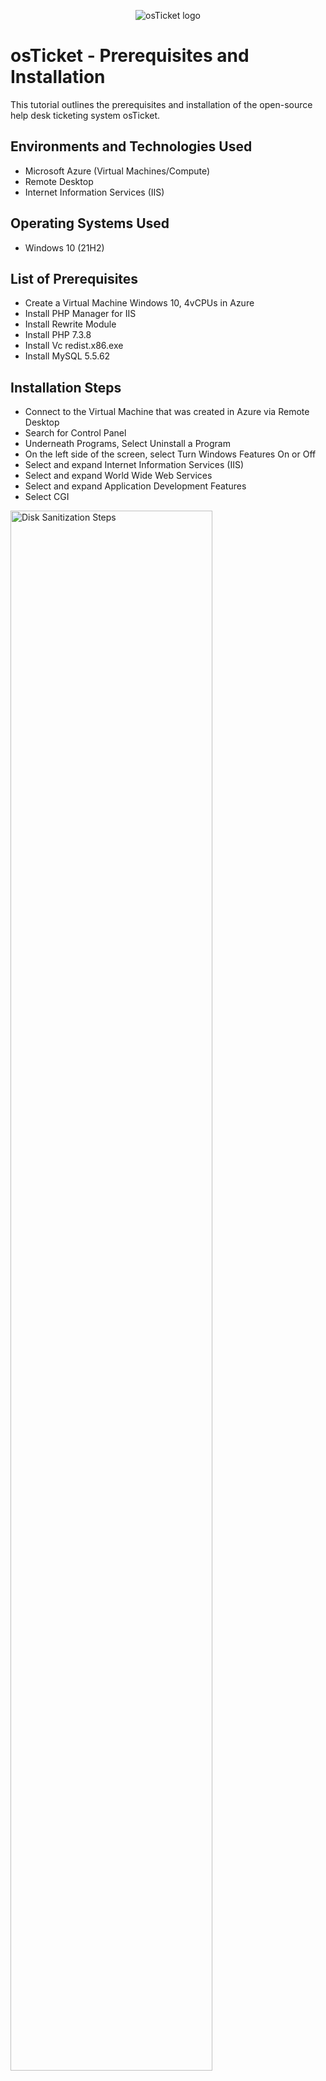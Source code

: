 <p align="center">
<img src="https://i.imgur.com/Clzj7Xs.png" alt="osTicket logo"/>
</p>

<h1>osTicket - Prerequisites and Installation</h1>
This tutorial outlines the prerequisites and installation of the open-source help desk ticketing system osTicket.<br />






<h2>Environments and Technologies Used</h2>

- Microsoft Azure (Virtual Machines/Compute)
- Remote Desktop
- Internet Information Services (IIS)

<h2>Operating Systems Used</h2>

- Windows 10 (21H2)

<h2>List of Prerequisites</h2>

-  Create a Virtual Machine Windows 10, 4vCPUs in Azure
-  Install PHP Manager for IIS
-  Install Rewrite Module
-  Install PHP 7.3.8
-  Install Vc redist.x86.exe
-  Install MySQL 5.5.62



       

<h2>Installation Steps</h2>

-  Connect to the Virtual Machine that was created in Azure via Remote Desktop
-  Search for Control Panel
-  Underneath Programs, Select Uninstall a Program
-  On the left side of the screen, select Turn Windows Features On or Off
-  Select and expand Internet Information Services (IIS)
-  Select and expand World Wide Web Services
-  Select and expand Application Development Features
-  Select CGI

<p>
<img src="https://i.imgur.com/Dcjp44b.png" height="80%" width="80%" alt="Disk Sanitization Steps"/>
</p>

-  Install PHP Manager for IIS


<p>
<img src="https://i.imgur.com/RGHXeRq.png" height="80%" width="80%" alt="Disk Sanitization Steps"/>
</p>
<p>
It is important to take care of the patient, to be followed by the doctor, but it is a time of great pain and suffering. For to come to the smallest detail, no one should practice any kind of work unless he derives some benefit from it. Do not be angry with the pain in the rebuke, in the pleasure he wants to be a hair from the pain, let him run away from the pain.
</p>
<br />

<p>
<img src="https://i.imgur.com/DJmEXEB.png" height="80%" width="80%" alt="Disk Sanitization Steps"/>
</p>
<p>
It is important to take care of the patient, to be followed by the doctor, but it is a time of great pain and suffering. For to come to the smallest detail, no one should practice any kind of work unless he derives some benefit from it. Do not be angry with the pain in the rebuke, in the pleasure he wants to be a hair from the pain, let him run away from the pain.
</p>
<br />
